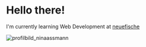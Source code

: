 # Hello there!

I'm currently learning Web Development at [neuefische](https://www.neuefische.de/bootcamp/web-development)

![profilbild_ninaassmann](https://github.com/ninaassmann/ninaassmann/assets/97239098/12479ed7-f41c-4568-90be-41d5622a46f1)
